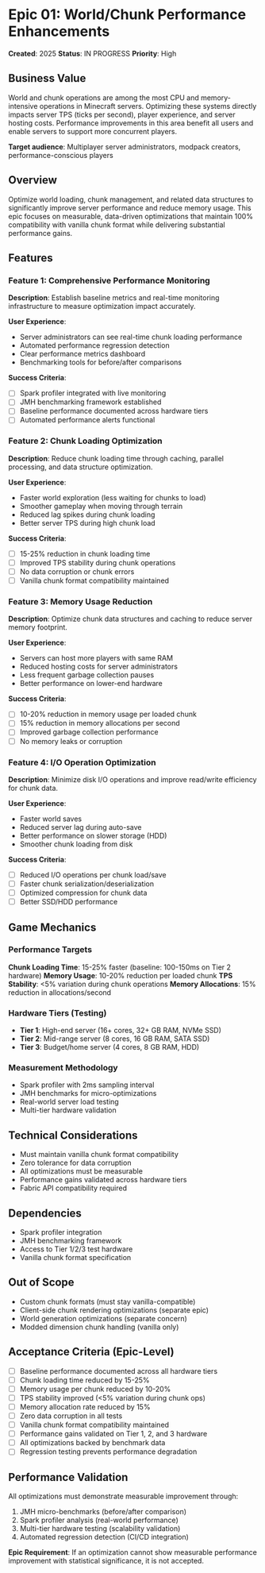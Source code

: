 # Epic 01: World/Chunk Performance Enhancements

**Created**: 2025
**Status**: IN PROGRESS
**Priority**: High

## Business Value

World and chunk operations are among the most CPU and memory-intensive operations in Minecraft servers. Optimizing these systems directly impacts server TPS (ticks per second), player experience, and server hosting costs. Performance improvements in this area benefit all users and enable servers to support more concurrent players.

**Target audience**: Multiplayer server administrators, modpack creators, performance-conscious players

## Overview

Optimize world loading, chunk management, and related data structures to significantly improve server performance and reduce memory usage. This epic focuses on measurable, data-driven optimizations that maintain 100% compatibility with vanilla chunk format while delivering substantial performance gains.

## Features

### Feature 1: Comprehensive Performance Monitoring
**Description**: Establish baseline metrics and real-time monitoring infrastructure to measure optimization impact accurately.

**User Experience**:
- Server administrators can see real-time chunk loading performance
- Automated performance regression detection
- Clear performance metrics dashboard
- Benchmarking tools for before/after comparisons

**Success Criteria**:
- [ ] Spark profiler integrated with live monitoring
- [ ] JMH benchmarking framework established
- [ ] Baseline performance documented across hardware tiers
- [ ] Automated performance alerts functional

### Feature 2: Chunk Loading Optimization
**Description**: Reduce chunk loading time through caching, parallel processing, and data structure optimization.

**User Experience**:
- Faster world exploration (less waiting for chunks to load)
- Smoother gameplay when moving through terrain
- Reduced lag spikes during chunk loading
- Better server TPS during high chunk load

**Success Criteria**:
- [ ] 15-25% reduction in chunk loading time
- [ ] Improved TPS stability during chunk operations
- [ ] No data corruption or chunk errors
- [ ] Vanilla chunk format compatibility maintained

### Feature 3: Memory Usage Reduction
**Description**: Optimize chunk data structures and caching to reduce server memory footprint.

**User Experience**:
- Servers can host more players with same RAM
- Reduced hosting costs for server administrators
- Less frequent garbage collection pauses
- Better performance on lower-end hardware

**Success Criteria**:
- [ ] 10-20% reduction in memory usage per loaded chunk
- [ ] 15% reduction in memory allocations per second
- [ ] Improved garbage collection performance
- [ ] No memory leaks or corruption

### Feature 4: I/O Operation Optimization
**Description**: Minimize disk I/O operations and improve read/write efficiency for chunk data.

**User Experience**:
- Faster world saves
- Reduced server lag during auto-save
- Better performance on slower storage (HDD)
- Smoother chunk loading from disk

**Success Criteria**:
- [ ] Reduced I/O operations per chunk load/save
- [ ] Faster chunk serialization/deserialization
- [ ] Optimized compression for chunk data
- [ ] Better SSD/HDD performance

## Game Mechanics

### Performance Targets
**Chunk Loading Time**: 15-25% faster (baseline: 100-150ms on Tier 2 hardware)
**Memory Usage**: 10-20% reduction per loaded chunk
**TPS Stability**: <5% variation during chunk operations
**Memory Allocations**: 15% reduction in allocations/second

### Hardware Tiers (Testing)
- **Tier 1**: High-end server (16+ cores, 32+ GB RAM, NVMe SSD)
- **Tier 2**: Mid-range server (8 cores, 16 GB RAM, SATA SSD)
- **Tier 3**: Budget/home server (4 cores, 8 GB RAM, HDD)

### Measurement Methodology
- Spark profiler with 2ms sampling interval
- JMH benchmarks for micro-optimizations
- Real-world server load testing
- Multi-tier hardware validation

## Technical Considerations

- Must maintain vanilla chunk format compatibility
- Zero tolerance for data corruption
- All optimizations must be measurable
- Performance gains validated across hardware tiers
- Fabric API compatibility required

## Dependencies

- Spark profiler integration
- JMH benchmarking framework
- Access to Tier 1/2/3 test hardware
- Vanilla chunk format specification

## Out of Scope

- Custom chunk formats (must stay vanilla-compatible)
- Client-side chunk rendering optimizations (separate epic)
- World generation optimizations (separate concern)
- Modded dimension chunk handling (vanilla only)

## Acceptance Criteria (Epic-Level)

- [ ] Baseline performance documented across all hardware tiers
- [ ] Chunk loading time reduced by 15-25%
- [ ] Memory usage per chunk reduced by 10-20%
- [ ] TPS stability improved (<5% variation during chunk ops)
- [ ] Memory allocation rate reduced by 15%
- [ ] Zero data corruption in all tests
- [ ] Vanilla chunk format compatibility maintained
- [ ] Performance gains validated on Tier 1, 2, and 3 hardware
- [ ] All optimizations backed by benchmark data
- [ ] Regression testing prevents performance degradation

## Performance Validation

All optimizations must demonstrate measurable improvement through:
1. JMH micro-benchmarks (before/after comparison)
2. Spark profiler analysis (real-world performance)
3. Multi-tier hardware testing (scalability validation)
4. Automated regression detection (CI/CD integration)

**Epic Requirement**: If an optimization cannot show measurable performance improvement with statistical significance, it is not accepted.
